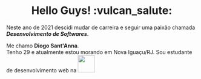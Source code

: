 <h1 align="center">Hello Guys! :vulcan_salute:</h1>

<p alingn="center"></p>Neste ano de 2021 descidi mudar de carreira e seguir uma paixão chamada <strong><em>Desenvolvimento de Softwares</em></strong>.</p>
<p>Me chamo <strong>Diogo Sant'Anna</strong>.
</br>
Tenho 29 e atualmente estou morando em Nova Iguaçu/RJ.
Sou estudante de desenvolvimento web na <a href="https://www.betrybe.com/" target="_blank"><img src="https://uploads-ssl.webflow.com/5fba98ad987231cf0efa3d58/5fba9c9a93a2e77624258d49_Logo.svg" width="45px"></a>
</p>

